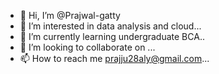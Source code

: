 - 👋 Hi, I’m @Prajwal-gatty
- 👀 I’m interested in data analysis and cloud...
- 🌱 I’m currently learning undergraduate BCA..
- 💞️ I’m looking to collaborate on ...
- 📫 How to reach me prajju28aly@gmail.com...

<!---
Prajwal-gatty/Prajwal-gatty is a ✨ special ✨ repository because its `README.md` (this file) appears on your GitHub profile.
You can click the Preview link to take a look at your changes.
--->
